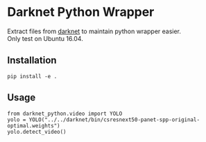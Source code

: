 # Darknet Python Wrapper
Extract files from [darknet](https://github.com/culdo/darknet) to  maintain python wrapper easier.  
Only test on Ubuntu 16.04.
## Installation
`pip install -e .`
## Usage
```
from darknet_python.video import YOLO
yolo = YOLO("../../darknet/bin/csresnext50-panet-spp-original-optimal.weights")
yolo.detect_video()
```
